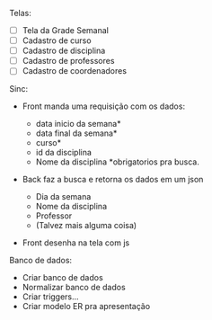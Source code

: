 Telas: 
 - [ ] Tela da Grade Semanal
 - [ ] Cadastro de curso 
 - [ ] Cadastro de disciplina 
 - [ ] Cadastro de professores
 - [ ] Cadastro de coordenadores 

Sinc: 
- Front manda uma requisição com os dados:
	-  data inicio da semana*
	- data final da semana*
	- curso*
	- id da disciplina
	- Nome da disciplina
	*obrigatorios pra busca.
	
- Back faz a busca e retorna os dados em um json
	- Dia da semana
	- Nome da disciplina
	- Professor
	- (Talvez mais alguma coisa)
	
- Front desenha na tela com js  

Banco de dados:
- Criar banco de dados
- Normalizar banco de dados
- Criar triggers...
- Criar modelo ER pra apresentação
